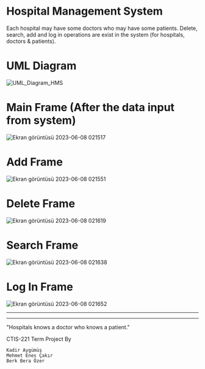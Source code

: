 # Hospital Management System

Each hospital may have some doctors who may have some patients. Delete, search, add and log in operations are exist in the system (for hospitals, doctors &amp; patients).

    
# UML Diagram
![UML_Diagram_HMS](https://github.com/mec-cs/hospital-management-sys/assets/102901204/f3c1aefd-acf5-4b99-b6a7-e70feb678ed1)

# Main Frame (After the data input from system)
![Ekran görüntüsü 2023-06-08 021517](https://github.com/mec-cs/hospital-management-sys/assets/102901204/882626b2-f23f-4f95-a24f-aa4722475708)

# Add Frame
![Ekran görüntüsü 2023-06-08 021551](https://github.com/mec-cs/hospital-management-sys/assets/102901204/9e232d24-3faf-49d7-9129-6e5ba3f86002)

# Delete Frame
![Ekran görüntüsü 2023-06-08 021619](https://github.com/mec-cs/hospital-management-sys/assets/102901204/9fa54e18-470a-46af-b60e-81baab8f75b3)


# Search Frame
![Ekran görüntüsü 2023-06-08 021638](https://github.com/mec-cs/hospital-management-sys/assets/102901204/2567a8f0-345d-4b11-8565-e7c932865494)

# Log In Frame
![Ekran görüntüsü 2023-06-08 021652](https://github.com/mec-cs/hospital-management-sys/assets/102901204/a60ab91f-1fb6-4506-b0be-42178556e8fb)




---
---


"Hospitals knows a doctor who knows a patient."

CTIS-221 Term Project By

    Kadir Aygümüş
    Mehmet Enes Çakır
    Berk Bera Özer
